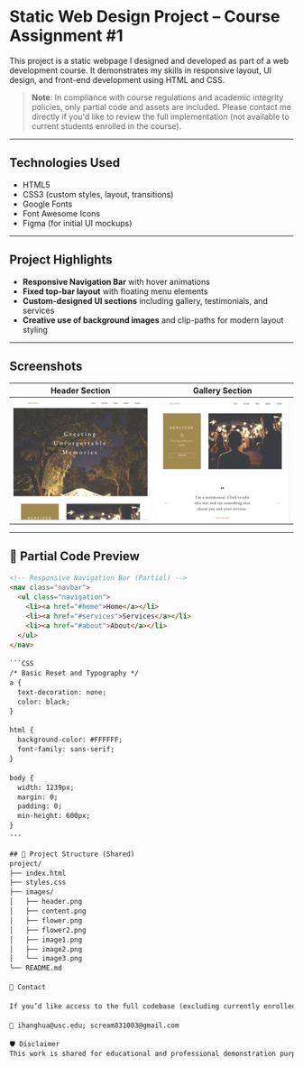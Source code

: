# Static Web Design Project – Course Assignment #1

This project is a static webpage I designed and developed as part of a web development course. It demonstrates my skills in responsive layout, UI design, and front-end development using HTML and CSS.

> **Note**: In compliance with course regulations and academic integrity policies, only partial code and assets are included. Please contact me directly if you'd like to review the full implementation (not available to current students enrolled in the course).

---

## Technologies Used

- HTML5
- CSS3 (custom styles, layout, transitions)
- Google Fonts
- Font Awesome Icons
- Figma (for initial UI mockups)

---

## Project Highlights

- **Responsive Navigation Bar** with hover animations
- **Fixed top-bar layout** with floating menu elements
- **Custom-designed UI sections** including gallery, testimonials, and services
- **Creative use of background images** and clip-paths for modern layout styling

---

## Screenshots

| Header Section | Gallery Section |
|--------------|------------------|
| ![Header](images/header.png) | ![Gallery](images/content.png) |

---

## 🧩 Partial Code Preview

```html
<!-- Responsive Navigation Bar (Partial) -->
<nav class="navbar">
  <ul class="navigation">
    <li><a href="#home">Home</a></li>
    <li><a href="#services">Services</a></li>
    <li><a href="#about">About</a></li>
  </ul>
</nav>

```CSS
/* Basic Reset and Typography */
a {
  text-decoration: none;
  color: black;
}

html {
  background-color: #FFFFFF;
  font-family: sans-serif;
}

body {
  width: 1239px;
  margin: 0;
  padding: 0;
  min-height: 600px;
}
---

## 📁 Project Structure (Shared)
project/
├── index.html
├── styles.css
├── images/
│   ├── header.png
│   ├── content.png
│   ├── flower.png
│   ├── flower2.png
│   ├── image1.png
│   ├── image2.png
│   └── image3.png
└── README.md

📩 Contact

If you’d like access to the full codebase (excluding currently enrolled students), please reach out:

📧 ihanghua@usc.edu; scream831003@gmail.com

🛡️ Disclaimer
This work is shared for educational and professional demonstration purposes only. Unauthorized copying or redistribution by currently enrolled students is strictly prohibited.
